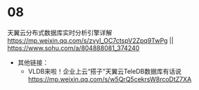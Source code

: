 
# 08

天翼云分布式数据库实时分析引擎详解 https://mp.weixin.qq.com/s/zvyI_OC7ctspV2Zpq9TwPg || https://www.sohu.com/a/804888081_374240
- 其他链接：
  * VLDB来啦！企业上云“搭子”天翼云TeleDB数据库有话说 https://mp.weixin.qq.com/s/w5QrQ5cekrsW8rcoDtZ7XA
